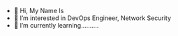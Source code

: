 - 👋 Hi, My Name Is
- 👀 I’m interested in DevOps Engineer, Network Security
- 🌱 I’m currently learning..........
